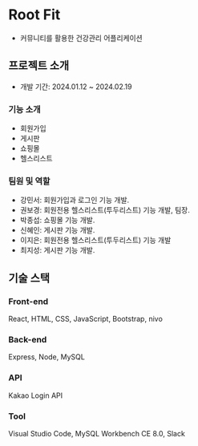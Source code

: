 # Root Fit

- 커뮤니티를 활용한 건강관리 어플리케이션

## 프로젝트 소개

- 개발 기간: 2024.01.12 ~ 2024.02.19

<!-- ### 홈페이지 사진 -->

<!-- ### 시연 영상 -->

### 기능 소개

- 회원가입
- 게시판
- 쇼핑몰
- 헬스리스트

### 팀원 및 역할

- 강민서: 회원가입과 로그인 기능 개발.
- 권보경: 회원전용 헬스리스트(투두리스트) 기능 개발, 팀장.
- 박종섭: 쇼핑몰 기능 개발.
- 신혜인: 게시판 기능 개발.
- 이지은: 회원전용 헬스리스트(투두리스트) 기능 개발
- 최지성: 게시판 기능 개발.

## 기술 스택

### Front-end

React, HTML, CSS, JavaScript, Bootstrap, nivo

### Back-end

Express, Node, MySQL

### API

Kakao Login API

### Tool

Visual Studio Code, MySQL Workbench CE 8.0, Slack
